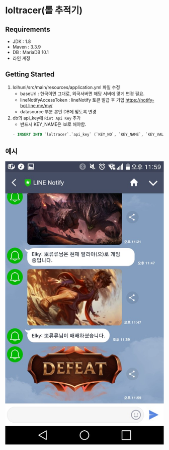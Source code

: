 # loltracer(롤 추적기)

## Requirements

- JDK : 1.8
- Maven : 3.3.9
- DB : MariaDB 10.1
- 라인 계정

## Getting Started
1. lolhuni/src/main/resources/application.yml 파일 수정
    - baseUrl : 한국이면 그대로, 외국서버면 해당 서버에 맞게 변경 필요.
    - lineNotifyAccessToken : lineNotify 토큰 발급 후 기입 <https://notify-bot.line.me/my/>
    - datasource 부분 본인 DB에 맞도록 변경
2. db의 api_key에 `Riot Api Key` 추가
    - 반드시 KEY_NAME은 lol로 해야함.
    ```sql
    - INSERT INTO `loltracer`.`api_key` (`KEY_NO`, `KEY_NAME`, `KEY_VALUE`) VALUES ('1515', 'lol', 'apiKey');
    ```

## 예시
![example](./assets/example.jpg)
